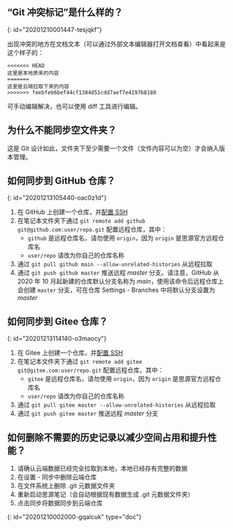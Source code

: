 ## “Git 冲突标记”是什么样的？
{: id="20201210001447-tesjqkf"}

出现冲突的地方在文档文本（可以通过外部文本编辑器打开文档查看）中看起来是这个样子的：

```plaintext
<<<<<<< HEAD
这里是本地原来的内容
=======
这里是云端拉取下来的内容
>>>>>>> feebfeb6bef44cf1384d51cdd7aef7e4197b8180
```

可手动编辑解决，也可以使用 diff 工具进行编辑。

## 为什么不能同步空文件夹？

这是 Git 设计如此，文件夹下至少需要一个文件（文件内容可以为空）才会纳入版本管理。

## 如何同步到 GitHub 仓库？
{: id="20201213105440-oac0z1d"}

1. 在 GitHub 上创建一个仓库，并[配置 SSH](https://docs.github.com/cn/free-pro-team@latest/github/authenticating-to-github/connecting-to-github-with-ssh)
2. 在笔记本文件夹下通过 `git remote add github git@github.com:user/repo.git` 配置远程仓库，其中：
   * `github` 是远程仓库名，请勿使用 `origin`，因为 `origin` 是思源官方远程仓库名
   * `user/repo` 请改为你自己的仓库名称
3. 通过 `git pull github main --allow-unrelated-histories` 从远程拉取
4. 通过 `git push github master` 推送远程 *master* 分支。请注意，GitHub 从 2020 年 10 月起新建的仓库默认分支名称为 *main*，使用该命令后远程仓库上会创建 `master` 分支，可在仓库 Settings - Branches 中将默认分支设置为 *master*

## 如何同步到 Gitee 仓库？
{: id="20201213114140-o3maocy"}

1. 在 Gitee 上创建一个仓库，并[配置 SSH](https://gitee.com/help/articles/4191)
2. 在笔记本文件夹下通过 `git remote add gitee git@gitee.com:user/repo.git` 配置远程仓库，其中：
   * `gitee` 是远程仓库名，请勿使用 `origin`，因为 `origin` 是思源官方远程仓库名
   * `user/repo` 请改为你自己的仓库名称
3. 通过 `git pull gitee master --allow-unrelated-histories` 从远程拉取
4. 通过 `git push gitee master` 推送远程 *master* 分支

## 如何删除不需要的历史记录以减少空间占用和提升性能？

1. 请确认云端数据已经完全拉取到本地，本地已经存有完整的数据
2. 在设置 - 同步中删除云端仓库
3. 在文件系统上删除 .git 元数据文件夹
4. 重新启动思源笔记（会自动根据现有数据生成 .git 元数据文件夹）
5. 点击同步将数据同步到云端仓库


{: id="20201210002000-gqalcuk" type="doc"}
